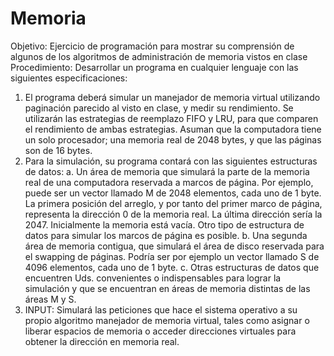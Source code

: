 # Memoria

Objetivo: Ejercicio de programación para mostrar su comprensión de algunos de
los algoritmos de administración de memoria vistos en clase
Procedimiento: Desarrollar un programa en cualquier lenguaje con las siguientes
especificaciones:
1. El programa deberá simular un manejador de memoria virtual utilizando
paginación parecido al visto en clase, y medir su rendimiento. Se utilizarán
las estrategias de reemplazo FIFO y LRU, para que comparen el rendimiento
de ambas estrategias. Asuman que la computadora tiene un solo
procesador; una memoria real de 2048 bytes, y que las páginas son de 16
bytes.
2. Para la simulación, su programa contará con las siguientes estructuras de
datos:
a. Un área de memoria que simulará la parte de la memoria real de una
computadora reservada a marcos de página. Por ejemplo, puede ser un
vector llamado M de 2048 elementos, cada uno de 1 byte. La primera
posición del arreglo, y por tanto del primer marco de página, representa
la dirección 0 de la memoria real. La última dirección sería la 2047.
Inicialmente la memoria está vacía. Otro tipo de estructura de datos para
simular los marcos de página es posible.
b. Una segunda área de memoria contigua, que simulará el área de disco
reservada para el swapping de páginas. Podría ser por ejemplo un vector
llamado S de 4096 elementos, cada uno de 1 byte.
c. Otras estructuras de datos que encuentren Uds. convenientes o
indispensables para lograr la simulación y que se encuentran en áreas de
memoria distintas de las áreas M y S.
3. INPUT: Simulará las peticiones que hace el sistema operativo a su propio
algoritmo manejador de memoria virtual, tales como asignar o liberar
espacios de memoria o acceder direcciones virtuales para obtener la
dirección en memoria real. 
